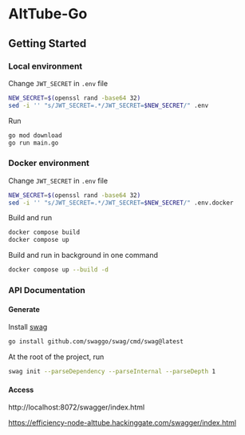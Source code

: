# AltTube-Go

## Getting Started

### Local environment

Change `JWT_SECRET` in `.env` file

```sh
NEW_SECRET=$(openssl rand -base64 32)
sed -i '' "s/JWT_SECRET=.*/JWT_SECRET=$NEW_SECRET/" .env
```

Run

```sh
go mod download
go run main.go
```

### Docker environment

Change `JWT_SECRET` in `.env` file

```sh
NEW_SECRET=$(openssl rand -base64 32)
sed -i '' "s/JWT_SECRET=.*/JWT_SECRET=$NEW_SECRET/" .env.docker
```

Build and run

```sh
docker compose build
docker compose up
```

Build and run in background in one command

```sh
docker compose up --build -d
```

### API Documentation

#### Generate

Install [swag](https://github.com/swaggo/swag)

```sh
go install github.com/swaggo/swag/cmd/swag@latest
```

At the root of the project, run

```sh
swag init --parseDependency --parseInternal --parseDepth 1
```

#### Access

http://localhost:8072/swagger/index.html

https://efficiency-node-alttube.hackinggate.com/swagger/index.html
